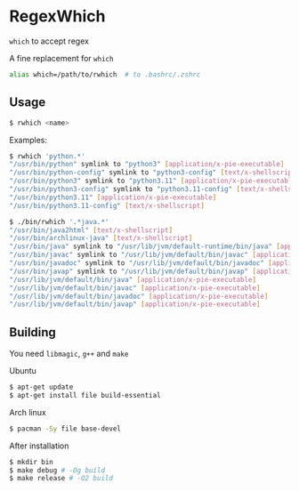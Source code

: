 # RegexWhich
 `which` to accept regex

A fine replacement for `which`

```bash
alias which=/path/to/rwhich  # to .bashrc/.zshrc
```

## Usage
```bash
$ rwhich <name>
```

Examples:
```bash
$ rwhich 'python.*'
"/usr/bin/python" symlink to "python3" [application/x-pie-executable]
"/usr/bin/python-config" symlink to "python3-config" [text/x-shellscript]
"/usr/bin/python3" symlink to "python3.11" [application/x-pie-executable]
"/usr/bin/python3-config" symlink to "python3.11-config" [text/x-shellscript]
"/usr/bin/python3.11" [application/x-pie-executable]
"/usr/bin/python3.11-config" [text/x-shellscript]
```

```bash
$ ./bin/rwhich '.*java.*'
"/usr/bin/java2html" [text/x-shellscript]
"/usr/bin/archlinux-java" [text/x-shellscript]
"/usr/bin/java" symlink to "/usr/lib/jvm/default-runtime/bin/java" [application/x-pie-executable]
"/usr/bin/javac" symlink to "/usr/lib/jvm/default/bin/javac" [application/x-pie-executable]
"/usr/bin/javadoc" symlink to "/usr/lib/jvm/default/bin/javadoc" [application/x-pie-executable]
"/usr/bin/javap" symlink to "/usr/lib/jvm/default/bin/javap" [application/x-pie-executable]
"/usr/lib/jvm/default/bin/java" [application/x-pie-executable]
"/usr/lib/jvm/default/bin/javac" [application/x-pie-executable]
"/usr/lib/jvm/default/bin/javadoc" [application/x-pie-executable]
"/usr/lib/jvm/default/bin/javap" [application/x-pie-executable]
```

## Building

You need `libmagic`, `g++` and `make`

Ubuntu
```bash
$ apt-get update
$ apt-get install file build-essential
```

Arch linux
```bash
$ pacman -Sy file base-devel
```

After installation

```bash
$ mkdir bin
$ make debug # -Og build
$ make release # -O2 build
```